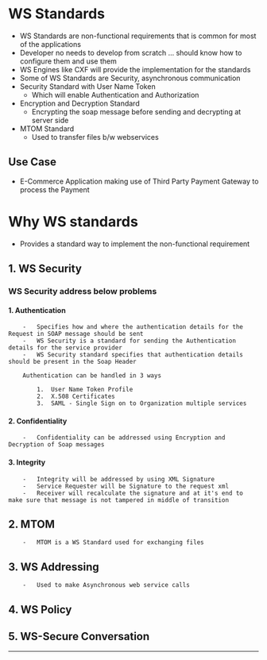 # WS Standards 

-	WS Standards are non-functional requirements that is common for most of the applications
-	Developer no needs to develop from scratch ... should know how to configure them and use them
-	WS Engines like CXF will provide the implementation for the standards
-	Some of WS Standards are Security, asynchronous communication
-	Security Standard with User Name Token 
	-	Which will enable Authentication and Authorization
-	Encryption and Decryption Standard
	-	Encrypting the soap message before sending and decrypting at server side
-	MTOM Standard
	-	Used to transfer files b/w webservices
	

##	Use Case 

-	E-Commerce Application making use of Third Party Payment Gateway to process the Payment
	
	
	
# Why WS standards

-	Provides a standard way to implement the non-functional requirement


## 1.	WS Security

###	WS Security address below problems 
	
####	1.	Authentication
			
		-	Specifies how and where the authentication details for the Request in SOAP message should be sent 
		-	WS Security is a standard for sending the Authentication details for the service provider 
		-	WS Security standard specifies that authentication details should be present in the Soap Header
		
		Authentication can be handled in 3 ways
		
			1.	User Name Token Profile
			2.	X.508 Certificates
			3.	SAML - Single Sign on to Organization multiple services
		
		
####	2.	Confidentiality
	
		-	Confidentiality can be addressed using Encryption and Decryption of Soap messages
			
####	3.	Integrity 
	
		- 	Integrity will be addressed by using XML Signature
		-	Service Requester will be Signature to the request xml 
		-	Receiver will recalculate the signature and at it's end to make sure that message is not tampered in middle of transition
		
## 2.	MTOM 

		-	MTOM is a WS Standard used for exchanging files


## 3. 	WS Addressing

		-	Used to make Asynchronous web service calls
	
## 4.	WS Policy 

## 5.	WS-Secure Conversation


--------------------------------
			